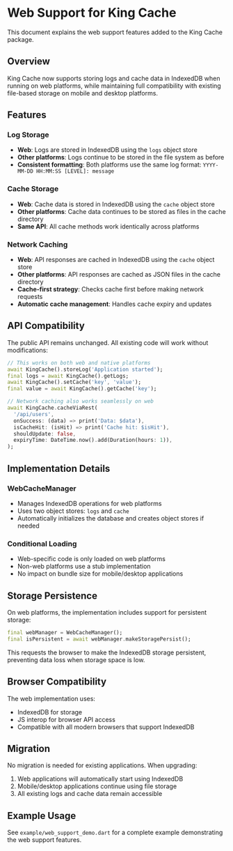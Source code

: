 # Web Support for King Cache

This document explains the web support features added to the King Cache package.

## Overview

King Cache now supports storing logs and cache data in IndexedDB when running on web platforms, while maintaining full compatibility with existing file-based storage on mobile and desktop platforms.

## Features

### Log Storage
- **Web**: Logs are stored in IndexedDB using the `logs` object store
- **Other platforms**: Logs continue to be stored in the file system as before
- **Consistent formatting**: Both platforms use the same log format: `YYYY-MM-DD HH:MM:SS [LEVEL]: message`

### Cache Storage
- **Web**: Cache data is stored in IndexedDB using the `cache` object store
- **Other platforms**: Cache data continues to be stored as files in the cache directory
- **Same API**: All cache methods work identically across platforms

### Network Caching
- **Web**: API responses are cached in IndexedDB using the `cache` object store
- **Other platforms**: API responses are cached as JSON files in the cache directory
- **Cache-first strategy**: Checks cache first before making network requests
- **Automatic cache management**: Handles cache expiry and updates

## API Compatibility

The public API remains unchanged. All existing code will work without modifications:

```dart
// This works on both web and native platforms
await KingCache().storeLog('Application started');
final logs = await KingCache().getLogs;
await KingCache().setCache('key', 'value');
final value = await KingCache().getCache('key');

// Network caching also works seamlessly on web
await KingCache.cacheViaRest(
  '/api/users',
  onSuccess: (data) => print('Data: $data'),
  isCacheHit: (isHit) => print('Cache hit: $isHit'),
  shouldUpdate: false,
  expiryTime: DateTime.now().add(Duration(hours: 1)),
);
```

## Implementation Details

### WebCacheManager
- Manages IndexedDB operations for web platforms
- Uses two object stores: `logs` and `cache`
- Automatically initializes the database and creates object stores if needed

### Conditional Loading
- Web-specific code is only loaded on web platforms
- Non-web platforms use a stub implementation
- No impact on bundle size for mobile/desktop applications

## Storage Persistence

On web platforms, the implementation includes support for persistent storage:

```dart
final webManager = WebCacheManager();
final isPersistent = await webManager.makeStoragePersist();
```

This requests the browser to make the IndexedDB storage persistent, preventing data loss when storage space is low.

## Browser Compatibility

The web implementation uses:
- IndexedDB for storage
- JS interop for browser API access
- Compatible with all modern browsers that support IndexedDB

## Migration

No migration is needed for existing applications. When upgrading:
1. Web applications will automatically start using IndexedDB
2. Mobile/desktop applications continue using file storage
3. All existing logs and cache data remain accessible

## Example Usage

See `example/web_support_demo.dart` for a complete example demonstrating the web support features.